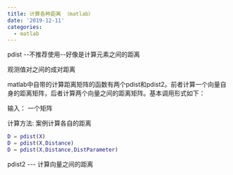```yaml
---
title: 计算各种距离 （matlab）
date: '2019-12-11'
categories:
  - matlab
---
```



pdist --不推荐使用--好像是计算元素之间的距离

观测值对之间的成对距离

 matlab中自带的计算距离矩阵的函数有两个pdist和pdist2。前者计算一个向量自身的距离矩阵，后者计算两个向量之间的距离矩阵。基本调用形式如下：

输入： 一个矩阵

计算方法: 案例计算各自的距离



```matlab
D = pdist(X)
D = pdist(X,Distance)
D = pdist(X,Distance,DistParameter)
```

pdist2  --- 计算向量之间的距离
